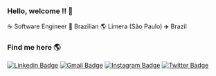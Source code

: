 ### Hello, welcome !! :metal:

:coffee: Software Engineer 🏡 Brazilian 🌎 Limera (São Paulo) ✈️ Brazil

### Find me here 🌎

[![Linkedin Badge](https://img.shields.io/badge/-Linkedin-blue?style=flat-square&logo=Linkedin&logoColor=white&link=https://www.linkedin.com/in/gabriel-dionizio-pereira-58090a127)](https://www.linkedin.com/in/gabriel-dionizio-pereira-58090a127)
[![Gmail Badge](https://img.shields.io/badge/-dionizio.0808@gmail.com-c14438?style=flat-square&logo=Gmail&logoColor=white&link=mailto:dionizio.0808@gmail.com)](mailto:dionizio.0808@gmail.com)
[![Instagram Badge](https://img.shields.io/badge/-gabrieldionizioo-blue?style=flat-square&logo=Instagram&logoColor=white&link=https://www.instagram.com/gabrieldionizioo/)](https://www.instagram.com/gabrieldionizioo/?hl=pt-br)
[![Twitter Badge](https://img.shields.io/badge/-dionizio08-blue?style=flat-square&logo=Twitter&logoColor=white&link=https://twitter.com/dionizio08)](https://twitter.com/dionizio08)
